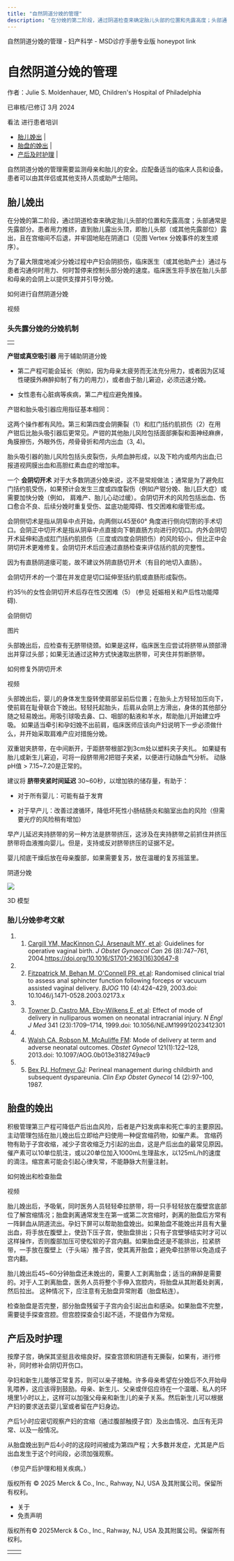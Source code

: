 ```yaml
---
title: "自然阴道分娩的管理"
description: "在分娩的第二阶段，通过阴道检查来确定胎儿头部的位置和先露高度；头部通常是先露部分。患者用力推挤，直到胎儿露出头顶，即胎儿头部（或其他先露部位）露出，且在宫缩间不后退，并牢固地贴在阴道口（见图 Vertex 分娩事件的发生顺序）。"
---
```


﻿自然阴道分娩的管理 \- 妇产科学 \- MSD诊疗手册专业版 honeypot link

# 自然阴道分娩的管理

作者：Julie S. Moldenhauer, MD, Children's Hospital of Philadelphia

已审核/已修订 3月 2024

看法 进行患者培训

- [胎儿娩出](#胎儿娩出_v1071683_zh) \|
- [胎盘的娩出](#胎盘的娩出_v9036725_zh) \|
- [产后及时护理](#产后及时护理_v9036735_zh) \|

自然阴道分娩的管理需要监测母亲和胎儿的安全。应配备适当的临床人员和设备。患者可以由其伴侣或其他支持人员或助产士陪同。

## 胎儿娩出

在分娩的第二阶段，通过阴道检查来确定胎儿头部的位置和先露高度；头部通常是先露部分。患者用力推挤，直到胎儿露出头顶，即胎儿头部（或其他先露部位）露出，且在宫缩间不后退，并牢固地贴在阴道口（见图 Vertex 分娩事件的发生顺序）。

为了最大限度地减少分娩过程中产妇会阴损伤，临床医生（或其他助产士）通过与患者沟通何时用力、何时暂停来控制头部分娩的速度。临床医生将手放在胎儿头部和母亲的会阴上以提供支撑并引导分娩。

如何进行自然阴道分娩



视频

### 头先露分娩的分娩机制

|     |
| --- |
|  |

**产钳或真空吸引器** 用于辅助阴道分娩

- 第二产程可能会延长（例如，因为母亲太疲劳而无法充分用力，或者因为区域性硬膜外麻醉抑制了有力的用力），或者由于胎儿窘迫，必须迅速分娩。

- 女性患有心脏病等疾病，第二产程应避免推搡。


产钳和胎头吸引器应用指征基本相同：

这两个操作都有风险。第三和第四度会阴撕裂（1）和肛门括约肌损伤（2）在用产钳后比胎头吸引器后更常见。产钳的其他胎儿风险包括面部撕裂和面神经麻痹，角膜擦伤，外眼外伤，颅骨骨折和颅内出血（3, 4)。

胎头吸引器的胎儿风险包括头皮裂伤，头颅血肿形成，以及下睑内或颅内出血;已报道视网膜出血和高胆红素血症的增加率。

一个 **会阴切开术** 对于大多数阴道分娩来说，这不是常规做法；通常是为了避免肛门括约肌受伤，如果预计会发生三度或四度裂伤（例如产钳分娩、胎儿巨大症）或需要加快分娩（例如， 肩难产、胎儿心动过缓）。会阴切开术的风险包括出血、伤口愈合不良、后续分娩时重复受伤、盆底功能障碍、性交困难和瘘管形成。

会阴侧切术是指从阴阜中点开始，向两侧以45至60° 角度进行侧向切割的手术切口。会阴正中切开术是指从阴阜中点直接向下朝直肠方向进行的切口。内外会阴切开术延伸和造成肛门括约肌损伤（三度或四度会阴损伤）的风险较小，但比正中会阴切开术更难修复。会阴切开术后应通过直肠检查来评估括约肌的完整性。

因为有直肠阴道瘘可能，故不建议外阴直肠切开术（有目的地切入直肠）。

会阴切开术的一个潜在并发症是切口延伸至括约肌或直肠形成裂伤。

约35％的女性会阴切开术后存在性交困难（5） (参见 妊娠相关和产后性功能障碍).

会阴侧切



图片

头部娩出后，应检查有无脐带绕颈。如果是这样，临床医生应尝试将脐带从颈部滑出并穿过头部；如果无法通过这种方式快速取出脐带，可夹住并剪断脐带。

如何修复外阴切开术



视频

头部娩出后，婴儿的身体发生旋转使肩部呈前后位置；在胎头上方轻轻加压向下，使前肩在耻骨联合下娩出。轻轻托起胎头，后肩从会阴上方滑出，身体的其他部分随之轻易娩出。用吸引球吸去鼻、口、咽部的黏液和羊水，帮助胎儿开始建立呼吸。 如果适当牵引和孕妇娩不出前肩，临床医师应该向产妇说明下一步必须做什么，并开始采取肩难产应对措施分娩。

双重钳夹脐带，在中间断开，于距脐带根部2到3cm处以塑料夹子夹扎。 如果疑有胎儿或新生儿窘迫，可将一段脐带用2把钳子夹紧，以便进行动脉血气分析。 动脉pH值 > 7.15~7.20是正常的。

建议将 **脐带夹紧时间延迟** 30~60秒，以增加铁的储存量，有助于：

- 对于所有婴儿：可能有益于发育

- 对于早产儿：改善过渡循环，降低坏死性小肠结肠炎和脑室出血的风险（但需要光疗的风险稍有增加）


早产儿延迟夹持脐带的另一种方法是脐带挤压，这涉及在夹持脐带之前抓住并挤压脐带将血液推向婴儿。但是，支持或反对脐带挤压的证据不足。

婴儿彻底干燥后放在母亲腹部，如果需要复苏，放在温暖的复苏摇篮里。

阴道分娩

![](https://edge.sitecorecloud.io/mmanual-ssq1ci05/media/professional/images/b/i/o/biodigital-human-snapshot-vaginal-birth-pv-resized_zh.jpg?thn=0&sc_lang=zh&mw=500)

3D 模型

### 胎儿分娩参考文献

1. 1. [Cargill YM, MacKinnon CJ, Arsenault MY, et al](https://www.sciencedirect.com/science/article/abs/pii/S1701216316306478?via%3Dihub): Guidelines for operative vaginal birth. _J Obstet Gynaecol Can_ 26 (8):747–761, 2004.https://doi.org/10.1016/S1701-2163(16)30647-8

2. 2. [Fitzpatrick M, Behan M, O'Connell PR, et al](http://onlinelibrary.wiley.com/doi/10.1046/j.1471-0528.2003.02173.x/full): Randomised clinical trial to assess anal sphincter function following forceps or vacuum assisted vaginal delivery. _BJOG_ 110 (4):424–429, 2003.doi: 10.1046/j.1471-0528.2003.02173.x

3. 3. [Towner D, Castro MA, Eby-Wilkens E, et al](http://www.nejm.org/doi/full/10.1056/NEJM199912023412301): Effect of mode of delivery in nulliparous women on neonatal intracranial injury. _N Engl J Med_ 341 (23):1709–1714, 1999.doi: 10.1056/NEJM199912023412301

4. 4. [Walsh CA, Robson M, McAuliffe FM](https://journals.lww.com/greenjournal/Fulltext/2013/01000/Mode_of_Delivery_at_Term_and_Adverse_Neonatal.19.aspx): Mode of delivery at term and adverse neonatal outcomes. _Obstet Gynecol_ 121(1):122–128, 2013.doi: 10.1097/AOG.0b013e3182749ac9

5. 5. [Bex PJ, Hofmeyr GJ](https://www.ncbi.nlm.nih.gov/pubmed/3568401): Perineal management during childbirth and subsequent dyspareunia. _Clin Exp Obstet Gynecol_ 14 (2):97–100, 1987.


## 胎盘的娩出

积极管理第三产程可降低产后出血风险，后者是产妇发病率和死亡率的主要原因。 主动管理包括在胎儿娩出后立即给产妇使用一种促宫缩药物，如催产素。 宫缩药物有助于子宫收缩，减少子宫收缩乏力引起的出血，这是产后出血的最常见原因。 催产素可以10单位肌注，或以20单位加入1000mL生理盐水，以125mL/h的速度的滴注。缩宫素可能会引起心律失常，不能静脉大剂量注射。

如何娩出和检查胎盘



视频

胎儿娩出后，予吸氧，同时医务人员轻轻牵拉脐带，将一只手轻轻放在腹壁宫底部位了解宫缩情况；胎盘剥离通常发生在第一或第二次宫缩时，剥离的胎盘后方常有一阵鲜血从阴道流出。孕妇下屏可以帮助胎盘娩出。如果胎盘不能娩出并且有大量出血，将手放在腹壁上，使劲下压子宫，使胎盘排出；只有子宫壁够结实时才可以这样操作，否则腹部加压可使松软的子宫内翻。如果胎盘还是不能排出，拉紧脐带，一手放在腹壁上（于头端）推子宫，使其离开胎盘；避免牵拉脐带以免造成子宫内翻。

胎儿娩出后45~60分钟胎盘还未娩出的，需要人工剥离胎盘；适当的麻醉是需要的。对于人工剥离胎盘，医务人员将整个手伸入宫腔内，将胎盘从其附着处剥离，然后拉出。 这种情况下，应注意有无胎盘异常附着（胎盘粘连）。

检查胎盘是否完整，部分胎盘残留于子宫内会引起出血和感染。如果胎盘不完整，需要徒手探查宫腔。但宫腔探查会引起不适，不提倡作为常规。

## 产后及时护理

按摩子宫，确保其坚挺且收缩良好。探查宫颈和阴道有无撕裂，如果有，进行修补，同时修补会阴切开伤口。

孕妇和新生儿能够正常复苏，则可以亲子接触。许多母亲希望在分娩后不久开始母乳喂养，这应该得到鼓励。母亲、新生儿、父亲或伴侣应待在一个温暖、私人的环境里1小时以上，这样可以加强父母亲和新生儿的亲子关系。然后新生儿可以根据产妇的要求送去婴儿室或者留在产妇身边。

产后1小时应密切观察产妇的宫缩（通过腹部触摸子宫）及出血情况、血压有无异常、以及一般情况。

从胎盘娩出到产后4小时的这段时间被成为第四产程；大多数并发症，尤其是产后出血发生于这个时间段，必须加强观察。

（参见产后护理和相关疾病。）



版权所有 © 2025
Merck & Co., Inc., Rahway, NJ, USA 及其附属公司。保留所有权利。

- 关于
- 免责声明

版权所有© 2025Merck & Co., Inc., Rahway, NJ, USA 及其附属公司。保留所有权利。

|     |     |
| --- | --- |
|  |  |